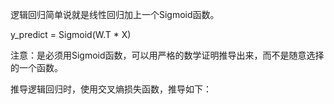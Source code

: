 逻辑回归简单说就是线性回归加上一个Sigmoid函数。

y_predict = Sigmoid(W.T * X)

注意：是必须用Sigmoid函数，可以用严格的数学证明推导出来，而不是随意选择的一个函数。

推导逻辑回归时，使用交叉熵损失函数，推导如下：